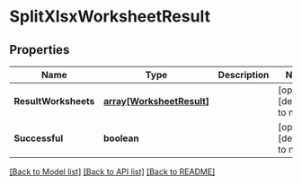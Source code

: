 # SplitXlsxWorksheetResult

## Properties
Name | Type | Description | Notes
------------ | ------------- | ------------- | -------------
**ResultWorksheets** | [**array[WorksheetResult]**](WorksheetResult.md) |  | [optional] [default to null]
**Successful** | **boolean** |  | [optional] [default to null]

[[Back to Model list]](../README.md#documentation-for-models) [[Back to API list]](../README.md#documentation-for-api-endpoints) [[Back to README]](../README.md)


